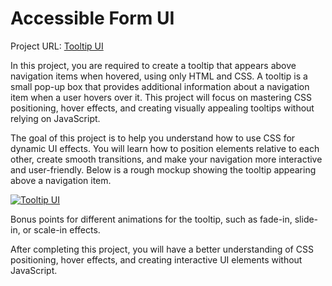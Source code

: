 # Accessible Form UI
Project URL: [Tooltip UI](https://github.com/herwingx-dev/roadmapsh/blob/main/tooltip-ui/index.html)
<br>

In this project, you are required to create a tooltip that appears above navigation items when hovered, using only HTML and CSS. A tooltip is a small pop-up box that provides additional information about a navigation item when a user hovers over it. This project will focus on mastering CSS positioning, hover effects, and creating visually appealing tooltips without relying on JavaScript.

The goal of this project is to help you understand how to use CSS for dynamic UI effects. You will learn how to position elements relative to each other, create smooth transitions, and make your navigation more interactive and user-friendly. Below is a rough mockup showing the tooltip appearing above a navigation item.

[![Tooltip UI](https://assets.roadmap.sh/guest/tooltip-zh8gm.png)](https://assets.roadmap.sh/guest/tooltip-zh8gm.png)

Bonus points for different animations for the tooltip, such as fade-in, slide-in, or scale-in effects.

After completing this project, you will have a better understanding of CSS positioning, hover effects, and creating interactive UI elements without JavaScript.